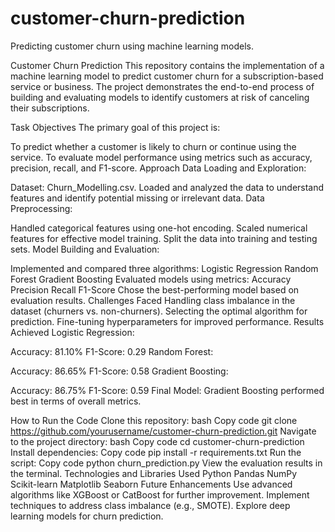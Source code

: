 # customer-churn-prediction
Predicting customer churn using machine learning models.



Customer Churn Prediction
This repository contains the implementation of a machine learning model to predict customer churn for a subscription-based service or business. The project demonstrates the end-to-end process of building and evaluating models to identify customers at risk of canceling their subscriptions.

Task Objectives
The primary goal of this project is:

To predict whether a customer is likely to churn or continue using the service.
To evaluate model performance using metrics such as accuracy, precision, recall, and F1-score.
Approach
Data Loading and Exploration:

Dataset: Churn_Modelling.csv.
Loaded and analyzed the data to understand features and identify potential missing or irrelevant data.
Data Preprocessing:

Handled categorical features using one-hot encoding.
Scaled numerical features for effective model training.
Split the data into training and testing sets.
Model Building and Evaluation:

Implemented and compared three algorithms:
Logistic Regression
Random Forest
Gradient Boosting
Evaluated models using metrics:
Accuracy
Precision
Recall
F1-Score
Chose the best-performing model based on evaluation results.
Challenges Faced
Handling class imbalance in the dataset (churners vs. non-churners).
Selecting the optimal algorithm for prediction.
Fine-tuning hyperparameters for improved performance.
Results Achieved
Logistic Regression:

Accuracy: 81.10%
F1-Score: 0.29
Random Forest:

Accuracy: 86.65%
F1-Score: 0.58
Gradient Boosting:

Accuracy: 86.75%
F1-Score: 0.59
Final Model: Gradient Boosting performed best in terms of overall metrics.

How to Run the Code
Clone this repository:
bash
Copy code
git clone https://github.com/yourusername/customer-churn-prediction.git
Navigate to the project directory:
bash
Copy code
cd customer-churn-prediction
Install dependencies:
Copy code
pip install -r requirements.txt
Run the script:
Copy code
python churn_prediction.py
View the evaluation results in the terminal.
Technologies and Libraries Used
Python
Pandas
NumPy
Scikit-learn
Matplotlib
Seaborn
Future Enhancements
Use advanced algorithms like XGBoost or CatBoost for further improvement.
Implement techniques to address class imbalance (e.g., SMOTE).
Explore deep learning models for churn prediction.
